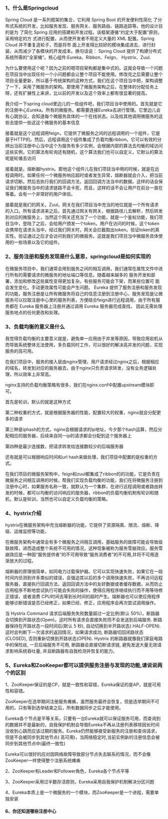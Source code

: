 ### 1、什么是Springcloud

Spring Cloud 是一系列框架的集合，它利用 Spring Boot 的开发便利性简化 了分布式系统的开发，比如服务发现、服务网关、服务路由、链路追踪等。他的设计目的是为 了简化 Spring
应用的搭建和开发过程。该框架遵循“约定大于配置”原则，采用特定的方 式进行配置，从而使开发者不用定义大量的 XML 配置。Spring Cloud 并不重复造轮子，而是将市
面上开发得比较好的模块集成进去，进行封装，从而减少了各模块的开发成本。换句话说： Spring Cloud 提供了构建分布式系统所需的“全家桶”。核心组件:Eureka、Ribbon、Feign、 Hystrix、Zuul.

为什么要使用这个呢？因为之前的嗯项目架构都是集中式的。这就会导致一个问题在项目当中出现任何一个小问题都会让整个项目不能使用。修改完之后需要让整个项目全量更新，所以基于传统架构的这种方式，我们在这个项目当中把，架构调整了一下，采用了微服务的架构。那使用了微服务架构之后，在整体的分配任务上呀，还有扩展性上来讲，比以前的开发以及这个效率上都有很显著的提高。

我介绍一下spring
cloud里边儿的一些组件吧，我们项目当中使用的。首先就是它的注册中心Eureka。所有的微服务。都需要连接Eureka去进行管理。它里边儿会有心跳协议，会知道每个微服务具体的一个在线状态。以及给其他调用微服务的这些去提供一些这这个微服务的基本信息

接着就是这个远程调用feign，它提供了微服务之间的远程调用的一个组件，它是基于HTTP的。然后，远程调用这个组件集成了负载均衡ribbon。它可以有效的分辨出当前注册中心当中这个为服务有多少实例，会根据内部的算法去均衡的域访问这些实例，它的算法有轮询还有随机，这个算法我们也可以自定义，它默认的算法呢是轮循去访问

接着就是。熔断器hystrix。那他这个组件儿在我们项目当中用的时候，就是在远程调用时。如果任何一个微服务响应超时或者发生异常，熔断器就会介入，把当前请求切断。然后去执行我们的回调方法，返回回调方法当中的数据。这样的话会保证我们微服务当中的请求链路不会卡死，而且，这样的话不会让用户在前台一直在等着。会有一个非常好的用户体验。

接着就是我们的网关。Zuul。网关在我们项目当中充当的地位就是一个所有请求的入口。所有请求进来之后，首先通过网关有网关，根据路径儿去解析，然后转发到对应的微服务上，当然这个网关还充当了一个功能，就是一个鉴权功能，我们项目当中，登陆了之后，会给用户颁发一个token。用户在访问的时候，这个token会携带在请求头当中，经过我们网关时，网关会拦截取出token。验证token的真实性。验证通过之后才会访问到我们的微服务。这就是我们项目当中微服务具体使用的一些场景以及它的组件。

### 2、服务注册和服务发现是什么意思，springcloud是如何实现的

在微服务项目中，我们通常会用到服务之间的相互调用，我们通常在属性文件中进行所有的需要请求的微服务的地址端口等信息。随着越来越多的 服务开发和部署，添加和修改这些属性变得更加复杂。有些服务可能会下架，而某些位置可
能会发生变化。手动更改属性可能会产生问题。 Eureka 提供了服务注册和服务发现的功能，服务注册是让所有微服务将自己的信息注册到注册中心，服务发现是让微服务可以拉取注册中心里的服务列表，方便结合feign进行远程调用，由于所有服务都在
Eureka 服务器上注册并通过调用 Eureka 服务器完成查找， 因此无需处理服务地点的任何更改和处理。

### 3、负载均衡的意义是什么

我觉得负载均衡的主要意义就是，避免单一应用由于并发等原因，导致应用宕机从而导致系统整体无法使用，多负载同时工作，可以很好的解决高并发的问题，实现服务的高可用。

在我们项目中，服务的接入层由nginx管理，用户请求经过nginx之后，根据相应的域名，转发到对应的服务器去，由于nginx只负责请求转发，没有业务逻辑处理，所以效率上非常高。

nginx支持的负载均衡策略有很多，我们在nginx.conf中配置upstream模块即可。

首先是轮训，默认的就是这种方式

第二种权重的方式，就是根据服务器的性能，配置较大的权重，nginx就会分配更多的请求

第三种是iphash的方式，nginx会根据请求的ip地址，今夕那个hash运算，然后分配相应的服务器，后续来自同一ip的请求都会分配到这个服务器上

第四种是最少连接数，把请求转发给连接数较少的后端服务器

还有就是可以根据响应时间和url hash来做处理，我们项目中配置的是权重的方式。

在我们项目的微服务架构中，feign和zuul都集成了ribbon的的功能，它是负责在微服务之间相互调用的时候，帮我们实现负载均衡的功能，我们在将微服务注册到注册中心时，如果服务名称一致，就默认为一个集群，在进行远程调用或者路由转发的时候，都可以均衡的访问响应的服务器，ribbon的负载均衡机制有轮训和随机，默认是轮训，当然也可以自定义负载均衡的策略。

### 4、hystrix介绍

hystrix在微服务架构中充当熔断器的功能，它提供了资源隔离、限流、熔断、降级、运维监控等功能，

在微服务架构中通常会有多个微服务之间相互调用，基础服务的故障可能会导致级联故障，进而造成整个系统不可用的情况，这种现象被称为服务雪崩效应。服务雪崩效应是一种因“服务提供者”的不可用导致“服务消费者”的不可用,并将不可用逐渐放大的过程。

熔断器的原理很简单，如同电力过载保护器。它可以实现快速失败，如果它在一段时间内侦测到许多类似的错误，会强迫其以后的多个调用快速失败，不再访问远程服务器，直接执行回调方法，返回回调方法中的友好数据或者缓存数据，从而防止应用程序不断地尝试执行可能会失败的操作，使得应用程序继续执行而不用等待修正错误，或者浪费
CPU时间去等到长时间的超时产生。熔断器也可以使应用程序能够诊断错误是否已经修正，如果已经、修正，应用程序会再次尝试调用操作。

当 Hystrix Command 请求后端服务失败数量超过一定比例(默认 50%)，断路器会切换到开路状态(Open)。这时所有请求会直接失败而不会发送到后端服务. 断路器保持在开路状态一段时间后(默认 5 秒), 自动切换到半开路状态(
HALF-OPEN). 这时会判断下一次请求的返回情况，如果请求成功, 断路器切回闭路状态(CLOSED), 否则重新切换到开路状态(OPEN). Hystrix 的断路器就像我们家庭电路中的保险丝, 一旦后端服务不可用,
断路器会直接切断请求链, 避免发送大量无效请求影响系统吞吐量, 并且断路器有自我检测并恢复的能力。

### 5、Eureka和ZooKeeper都可以提供服务注册与发现的功能,请说说两个的区别

1、ZooKeeper保证的是CP，就是一致性和容错，Eureka保证的是AP，就是可用性和容错。

ZooKeeper在选举期间注册服务瘫痪，虽然服务最终会恢复，但是选举期间不可用的，只有等到选举结束之后，所有数据同步之后才能使用。

Eureka各个节点是平等关系，只要有一台Eureka就可以保证服务可用，而查询到的数据并不是最新的，自我保护机制会导致Eureka不再从注册列表移除因长时间没收到心跳而应该过期的服务。Eureka仍然能够接受新服务的注册和查询请求，但是不会被同步到其他节点(
高可用)，当网络稳定时,当前实例新的注册信息会被同步到其他节点中(最终一致性)

Eureka可以很好的应对因网络故障导致部分节点失去联系的情况，而不会像ZooKeeper一样使得整个注册系统瘫痪

2、ZooKeeper有Leader和Follower角色，Eureka各个节点平等

3、ZooKeeper采用过半数存活原则，Eureka采用自我保护机制解决分区问题

4、Eureka本质上是一个微服务的一个模块，而ZooKeeper是一个进程，需要单独安装

#### 6、你还知道哪些注册中心









